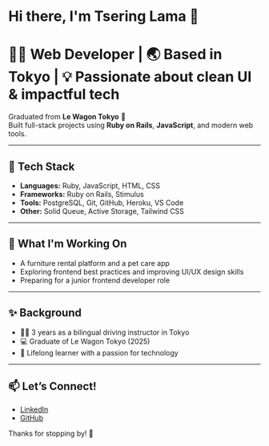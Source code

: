 # Hi there, I'm Tsering Lama 👋

# 🧑‍💻 Web Developer | 🌏 Based in Tokyo | 💡 Passionate about clean UI & impactful tech
Graduated from **Le Wagon Tokyo** 🚀  
Built full-stack projects using **Ruby on Rails**, **JavaScript**, and modern web tools.

---

## 🔧 Tech Stack
- **Languages:** Ruby, JavaScript, HTML, CSS
- **Frameworks:** Ruby on Rails, Stimulus
- **Tools:** PostgreSQL, Git, GitHub, Heroku, VS Code
- **Other:** Solid Queue, Active Storage, Tailwind CSS

---

## 🧠 What I'm Working On
- A furniture rental platform and a pet care app  
- Exploring frontend best practices and improving UI/UX design skills  
- Preparing for a junior frontend developer role

---

## ✨ Background
- 🧑‍🏫 3 years as a bilingual driving instructor in Tokyo  
- 💻 Graduate of Le Wagon Tokyo (2025)  
- 🌱 Lifelong learner with a passion for technology

---

## 📫 Let’s Connect!
- [LinkedIn](www.linkedin.com/in/tsering-lama-2406a335a)
- [GitHub](https://github.com/turibhai)

Thanks for stopping by! 🙏





